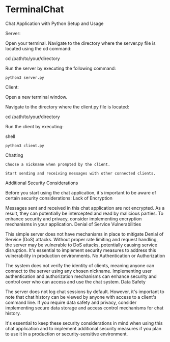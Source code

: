 # TerminalChat
Chat Application with Python
Setup and Usage

Server:

Open your terminal.
Navigate to the directory where the server.py file is located using the cd command:

cd /path/to/your/directory

Run the server by executing the following command:

    python3 server.py

Client:

 Open a new terminal window.

Navigate to the directory where the client.py file is located:

cd /path/to/your/directory

Run the client by executing:

shell

    python3 client.py

Chatting

    Choose a nickname when prompted by the client.

    Start sending and receiving messages with other connected clients.

Additional Security Considerations

Before you start using the chat application, it's important to be aware of certain security considerations:
Lack of Encryption

Messages sent and received in this chat application are not encrypted. As a result, they can potentially be intercepted and read by malicious parties. To enhance security and privacy, consider implementing encryption mechanisms in your application.
Denial of Service Vulnerabilities

This simple server does not have mechanisms in place to mitigate Denial of Service (DoS) attacks. Without proper rate limiting and request handling, the server may be vulnerable to DoS attacks, potentially causing service disruption. It's essential to implement security measures to address this vulnerability in production environments.
No Authentication or Authorization

The system does not verify the identity of clients, meaning anyone can connect to the server using any chosen nickname. Implementing user authentication and authorization mechanisms can enhance security and control over who can access and use the chat system.
Data Safety

The server does not log chat sessions by default. However, it's important to note that chat history can be viewed by anyone with access to a client's command line. If you require data safety and privacy, consider implementing secure data storage and access control mechanisms for chat history.

It's essential to keep these security considerations in mind when using this chat application and to implement additional security measures if you plan to use it in a production or security-sensitive environment.
